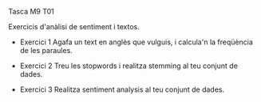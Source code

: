 Tasca M9 T01

Exercicis d'anàlisi de sentiment i textos.
- Exercici 1
Agafa un text en anglès que vulguis, i calcula'n la freqüència de les paraules.


- Exercici 2
Treu les stopwords i realitza stemming al teu conjunt de dades.


- Exercici 3
Realitza sentiment analysis al teu conjunt de dades.

